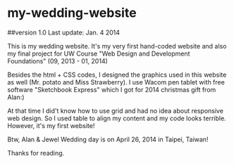 # my-wedding-website 
##version 1.0 Last update: Jan. 4 2014

This is my wedding website. It's my very first hand-coded website and also my final project for UW Course "Web Design and Development Foundations" (09, 2013 - 01, 2014)

Besides the html + CSS codes, I designed the graphics used in this website as well (Mr. potato and Miss Strawberry). I use Wacom pen tablet with free software "Sketchbook Express" which I got for 2014 christmas gift from Alan:) 

At that time I did't know how to use grid and had no idea about responsive web design. So I used table to align my content and my code looks terrible. However, it's my first website!

Btw, Alan &amp; Jewel Wedding day is on April 26, 2014 in Taipei, Taiwan! 

Thanks for reading.
